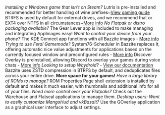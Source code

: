 *Installing a Windows game that isn't on Steam?* Lutris is pre-installed and recommended for better handling of wine prefixes~[View gaming guide](https://universal-blue.discourse.group/docs?topic=31)
BTRFS is used by default for external drives, and we recommend that or EXT4 over NTFS in all circumstances~[More info](https://github.com/ValveSoftware/Proton/wiki/Using-a-NTFS-disk-with-Linux-and-Windows)
*No Flatpak or distro packaging available?* The Gear Lever app is included to make managing and integrating AppImages easy!
*Want to control your device from your phone?* The KDE Connect app functions with all Bazzite images - [More info](https://kdeconnect.kde.org/)
*Trying to use Feral Gamemode?* System76-Scheduler in Bazzite replaces it, offering automatic nice value adjustments for applications based on the currently focused window and preconfigured rules - [More info](https://github.com/pop-os/system76-scheduler#scheduler-config)
Discover Overlay is preinstalled, allowing Discord to overlay your games during voice chats - [More info](https://trigg.github.io/Discover/)
*Looking to setup Waydroid?* - [View our documentation](https://universal-blue.discourse.group/docs?topic=32)
Bazzite uses ZSTD compression in BTRFS by default, and deduplicates files across your entire drive. **More space for your games!**
*Have a large library of ROMs to manage?* ROM Properties Page shell extension is installed by default and makes it much easier, with thumbnails and additional info for all of your files.
*Need more control over your Flatpaks?* Check out the Warehouse and Flatseal applications to manage them.
*Desktop users:  Want to easily customize MangoHud and vkBasalt?* Use the GOverlay application as a graphical user interface to adjust settings.
